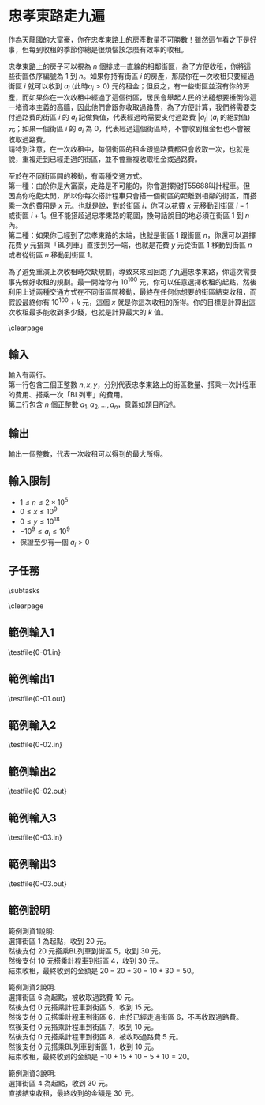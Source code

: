 # 忠孝東路走九遍

作為天龍國的大富豪，你在忠孝東路上的房產數量不可勝數！雖然這乍看之下是好事，但每到收租的季節你總是很煩惱該怎麼有效率的收租。

忠孝東路上的房子可以視為 $n$ 個排成一直線的相鄰街區，為了方便收租，你將這些街區依序編號為 $1$ 到 $n$。如果你持有街區 $i$ 的房產，那麼你在一次收租只要經過街區 $i$ 就可以收到 $a_i$ (此時$a_i>0$) 元的租金；但反之，有一些街區並沒有你的房產，而如果你在一次收租中經過了這個街區，居民會舉起人民的法槌想要捶倒你這一堵資本主義的高牆，因此他們會跟你收取過路費，為了方便計算，我們將需要支付過路費的街區 $i$ 的 $a_i$ 記做負值，代表經過時需要支付過路費 $|a_i|$ ($a_i$ 的絕對值) 元；如果一個街區 $i$ 的 $a_i$ 為 $0$，代表經過這個街區時，不會收到租金但也不會被收取過路費。\
請特別注意，在一次收租中，每個街區的租金跟過路費都只會收取一次，也就是說，重複走到已經走過的街區，並不會重複收取租金或過路費。

至於在不同街區間的移動，有兩種交通方式。\
第一種：由於你是大富豪，走路是不可能的，你會選擇撥打55688叫計程車。但因為你吃飽太閒，所以你每次搭計程車只會搭一個街區的距離到相鄰的街區，而搭乘一次的費用是 $x$ 元。也就是說，對於街區 $i$，你可以花費 $x$ 元移動到街區 $i-1$ 或街區 $i+1$。但不能搭超過忠孝東路的範圍，換句話說目的地必須在街區 $1$ 到 $n$ 內。\
第二種：如果你已經到了忠孝東路的末端，也就是街區 $1$ 跟街區 $n$，你還可以選擇花費 $y$ 元搭乘「BL列車」直接到另一端，也就是花費 $y$ 元從街區 $1$ 移動到街區 $n$ 或者從街區 $n$ 移動到街區 $1$。

為了避免重演上次收租時欠缺規劃，導致來來回回跑了九遍忠孝東路，你這次需要事先做好收租的規劃。最一開始你有 $10^{100}$ 元，你可以任意選擇收租的起點，然後利用上述兩種交通方式在不同街區間移動，最終在任何你想要的街區結束收租，而假設最終你有 $10^{100}+k$ 元，這個 $x$ 就是你這次收租的所得。你的目標是計算出這次收租最多能收到多少錢，也就是計算最大的 $k$ 值。

\clearpage

## 輸入
輸入有兩行。\
第一行包含三個正整數 $n,x,y$，分別代表忠孝東路上的街區數量、搭乘一次計程車的費用、搭乘一次「BL列車」的費用。\
第二行包含 $n$ 個正整數 $a_1,a_2,...,a_n$，意義如題目所述。

## 輸出
輸出一個整數，代表一次收租可以得到的最大所得。

## 輸入限制
 - $1\le n\le 2\times 10^5$
 - $0\le x\le 10^9$
 - $0\le y\le 10^{18}$
 - $-10^9\le a_i\le 10^9$
 - 保證至少有一個 $a_i>0$

## 子任務
\subtasks

\clearpage

## 範例輸入1
\testfile{0-01.in}

## 範例輸出1
\testfile{0-01.out}

## 範例輸入2
\testfile{0-02.in}

## 範例輸出2
\testfile{0-02.out}

## 範例輸入3
\testfile{0-03.in}

## 範例輸出3
\testfile{0-03.out}

## 範例說明
範例測資1說明:\
選擇街區 $1$ 為起點，收到 $20$ 元。\
然後支付 $20$ 元搭乘BL列車到街區 $5$，收到 $30$ 元。\
然後支付 $10$ 元搭乘計程車到街區 $4$，收到 $30$ 元。\
結束收租，最終收到的金額是 $20-20+30-10+30=50$。

範例測資2說明:\
選擇街區 $6$ 為起點，被收取過路費 $10$ 元。\
然後支付 $0$ 元搭乘計程車到街區 $5$，收到 $15$ 元。\
然後支付 $0$ 元搭乘計程車到街區 $6$，由於已經走過街區 $6$，不再收取過路費。\
然後支付 $0$ 元搭乘計程車到街區 $7$，收到 $10$ 元。\
然後支付 $0$ 元搭乘計程車到街區 $8$，被收取過路費 $5$ 元。\
然後支付 $0$ 元搭乘BL列車到街區 $1$，收到 $10$ 元。\
結束收租，最終收到的金額是 $-10+15+10-5+10=20$。

範例測資3說明:\
選擇街區 $4$ 為起點，收到 $30$ 元。\
直接結束收租，最終收到的金額是 $30$ 元。
